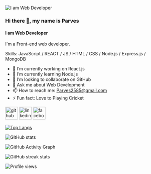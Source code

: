 
![I am Web Developer](https://media-exp2.licdn.com/dms/image/C4D16AQE1znm-yUU6Yg/profile-displaybackgroundimage-shrink_200_800/0/1654706974362?e=1661990400&v=beta&t=ys3OT6KIcF9rBTuUAKBpvkhIC-kjcbXl55_qOe65IuE)

### Hi there 👋, my name is Parves
#### I am Web Developer

I'm a Front-end web developer.

Skills: JavaScript / REACT / JS / HTML / CSS / Node.js / Express.js / MongoDB

- 🔭 I’m currently working on React.js 
- 🌱 I’m currently learning Node.js 
- 👯 I’m looking to collaborate on GitHub 
- 💬 Ask me about Web Development 
- 📫 How to reach me: Parves2585@gmail.com 
- ⚡ Fun fact: Love to Playing Cricket  

[<img src='https://cdn.jsdelivr.net/npm/simple-icons@3.0.1/icons/github.svg' alt='github' height='40'>](https://github.com/ParvesPR)  [<img src='https://cdn.jsdelivr.net/npm/simple-icons@3.0.1/icons/linkedin.svg' alt='linkedin' height='40'>](https://www.linkedin.com/in/imtiazul-haque/)  [<img src='https://cdn.jsdelivr.net/npm/simple-icons@3.0.1/icons/facebook.svg' alt='facebook' height='40'>](https://www.facebook.com/imtiazulhaque.parves)  

[![Top Langs](https://github-readme-stats.vercel.app/api/top-langs/?username=ParvesPR)](https://github.com/anuraghazra/github-readme-stats)

![GitHub stats](https://github-readme-stats.vercel.app/api?username=ParvesPR&show_icons=true&count_private=true)  

![GitHub Activity Graph](https://activity-graph.herokuapp.com/graph?username=ParvesPR)  

![GitHub streak stats](https://github-readme-streak-stats.herokuapp.com/?user=ParvesPR)  

![Profile views](https://gpvc.arturio.dev/ParvesPR)  

